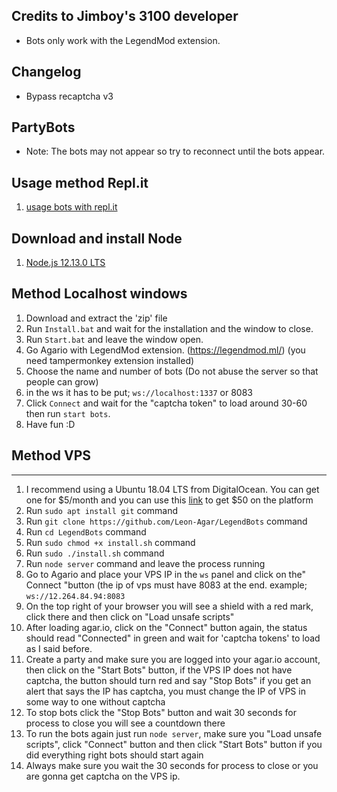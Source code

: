 ## Credits to Jimboy's 3100 developer
* Bots only work with the LegendMod extension.

## Changelog
* Bypass recaptcha v3

## PartyBots
* Note: The bots may not appear so try to reconnect until the bots appear.

## Usage method Repl.it
1. [usage bots with repl.it](https://www.youtube.com/watch?v=xIupgFR7ZTY)

## Download and install Node
1. [Node.js 12.13.0 LTS](https://nodejs.org/)

## Method Localhost windows
1. Download and extract the 'zip' file
2. Run `Install.bat` and wait for the installation and the window to close.
3. Run `Start.bat` and leave the window open.
4. Go Agario with LegendMod extension. (https://legendmod.ml/) (you need tampermonkey extension installed)
5. Choose the name and number of bots (Do not abuse the server so that people can grow)
6. in the ws it has to be put; `ws://localhost:1337` or 8083
7. Click `Connect` and wait for the "captcha token" to load around 30-60 then run `start bots`.
8. Have fun :D

## Method VPS
-------
1. I recommend using a Ubuntu 18.04 LTS from DigitalOcean. You can get one for $5/month and you can use this [link](https://m.do.co/c/fa7a805f6e60) to get $50 on the platform
2. Run `sudo apt install git` command
3. Run `git clone https://github.com/Leon-Agar/LegendBots` command
4. Run `cd LegendBots` command
5. Run `sudo chmod +x install.sh` command
6. Run `sudo ./install.sh` command
7. Run `node server` command and leave the process running
8. Go to Agario and place your VPS IP in the `ws` panel and click on the" Connect "button (the ip of vps must have 8083 at the end. example; `ws://12.264.84.94:8083`
9. On the top right of your browser you will see a shield with a red mark, click there and then click on "Load unsafe scripts"
10. After loading agar.io, click on the "Connect" button again, the status should read "Connected" in green and wait for 'captcha tokens' to load as I said before.
11. Create a party and make sure you are logged into your agar.io account, then click on the "Start Bots" button, if the VPS IP does not have captcha, the button should turn red and say "Stop Bots" if you get an alert that says the IP has captcha, you must change the IP of VPS in some way to one without captcha
12. To stop bots click the "Stop Bots" button and wait 30 seconds for process to close you will see a countdown there
13. To run the bots again just run `node server`, make sure you "Load unsafe scripts", click "Connect" button and then click "Start Bots" button if you did everything right bots should start again
14. Always make sure you wait the 30 seconds for process to close or you are gonna get captcha on the VPS ip.
